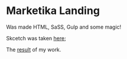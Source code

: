 # Marketika Landing

Was made  HTML, SaSS, Gulp and some magic!

Skcetch was taken [here](https://www.sketchappsources.com/free-source/3727-marketika-landing-page-sketch-freebie-resource.html);

The [result](http://abaft-bells.surge.sh/) of my work.
